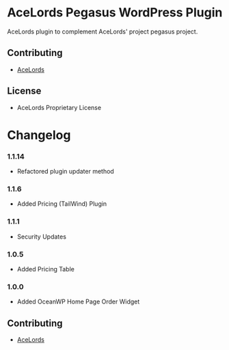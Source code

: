 # AceLords Pegasus WordPress Plugin
AceLords plugin to complement AceLords' project pegasus project.

## Contributing
- [AceLords](https://www.acelords.space)

## License
- AceLords Proprietary License

# Changelog 
### 1.1.14
* Refactored plugin updater method

### 1.1.6
* Added Pricing (TailWind) Plugin

### 1.1.1
* Security Updates

### 1.0.5
* Added Pricing Table

### 1.0.0
* Added OceanWP Home Page Order Widget

## Contributing
- [AceLords](https://acelords.space)
